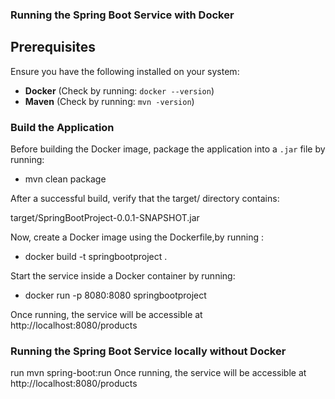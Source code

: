 ### Running the Spring Boot Service with Docker
##  Prerequisites

Ensure you have the following installed on your system:
- **Docker** (Check by running: `docker --version`)
- **Maven** (Check by running: `mvn -version`)

### Build the Application

Before building the Docker image, package the application into a `.jar` file by running:

* mvn clean package

After a successful build, verify that the target/ directory contains:

target/SpringBootProject-0.0.1-SNAPSHOT.jar

Now, create a Docker image using the Dockerfile,by running :

* docker build -t springbootproject .

Start the service inside a Docker container by running:

* docker run -p 8080:8080 springbootproject

Once running, the service will be accessible at http://localhost:8080/products

### Running the Spring Boot Service locally without Docker
run mvn spring-boot:run
Once running, the service will be accessible at http://localhost:8080/products
